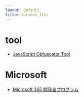 ```yaml
---
layout: default
title: curious_list
---
```


# tool

* [JavaScript Obfuscator Tool](https://obfuscator.io/)

# Microsoft

* [Microsoft 365 開発者プログラム](https://developer.microsoft.com/)



